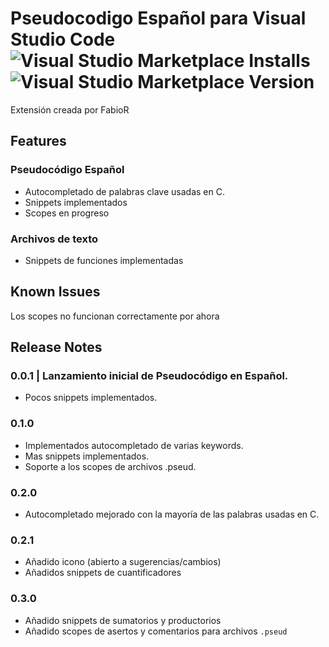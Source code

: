
# Pseudocodigo Español para Visual Studio Code ![Visual Studio Marketplace Installs](https://img.shields.io/visual-studio-marketplace/i/fabior.pseud-esp?labelColor=%23292929&color=%23770997) ![Visual Studio Marketplace Version](https://img.shields.io/visual-studio-marketplace/v/fabior.pseud-esp?labelColor=%23292929&color=%23770997)



Extensión creada por FabioR

## Features

### Pseudocódigo Español

- Autocompletado de palabras clave usadas en C.
- Snippets implementados
- Scopes en progreso

### Archivos de texto

- Snippets de funciones implementadas


## Known Issues

Los scopes no funcionan correctamente por ahora

## Release Notes

### 0.0.1 | Lanzamiento inicial de Pseudocódigo en Español.

- Pocos snippets implementados. 

### 0.1.0

- Implementados autocompletado de varias keywords.
- Mas snippets implementados.
- Soporte a los scopes de archivos .pseud.

### 0.2.0

- Autocompletado mejorado con la mayoría de las palabras usadas en C.

### 0.2.1

- Añadido icono (abierto a sugerencias/cambios)
- Añadidos snippets de cuantificadores

### 0.3.0
- Añadido snippets de sumatorios y productorios
- Añadido scopes de asertos y comentarios para archivos `.pseud`